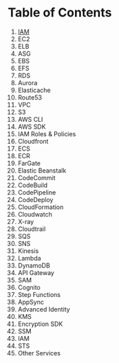 # Table of Contents

1. [IAM](iam.md)
2. EC2
3. ELB
4. ASG
5. EBS
6. EFS
7. RDS
8. Aurora
9. Elasticache
10. Route53
11. VPC
12. S3
13. AWS CLI
14. AWS SDK
15. IAM Roles & Policies
16. Cloudfront
17. ECS
18. ECR
19. FarGate
20. Elastic Beanstalk
21. CodeCommit
22. CodeBuild
23. CodePipeline
24. CodeDeploy
25. CloudFormation
26. Cloudwatch
27. X-ray
28. Cloudtrail
29. SQS
30. SNS
31. Kinesis
32. Lambda
33. DynamoDB
34. API Gateway
35. SAM
36. Cognito
37. Step Functions
38. AppSync
39. Advanced Identity
40. KMS
41. Encryption SDK
42. SSM
43. IAM
44. STS
45. Other Services
